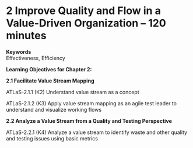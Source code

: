 ﻿# 2 Improve Quality and Flow in a Value-Driven Organization – 120 minutes

**Keywords**  
Effectiveness, Efficiency  

**Learning Objectives for Chapter 2:**  

**2.1 Facilitate Value Stream Mapping**  

ATLaS-2.1.1	(K2) Understand value stream as a concept  

ATLaS-2.1.2	(K3) Apply value stream mapping as an agile test leader to understand and visualize working flows  

**2.2 Analyze a Value Stream from a Quality and Testing Perspective**  

ATLaS-2.2.1	(K4) Analyze a value stream to identify waste and other quality and testing issues using basic metrics  
